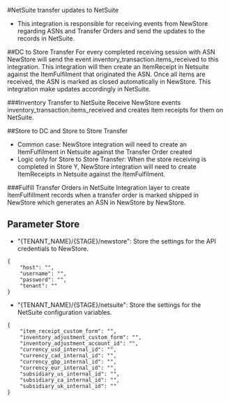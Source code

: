 #NetSuite transfer updates to NetSuite
- This integration is responsible for receiving events from NewStore regarding ASNs and Transfer Orders and send the updates to the records in NetSuite.

##DC to Store Transfer
For every completed receiving session with ASN NewStore will send the event inventory_transaction.items_received to this integration. This integration will then create an ItemReceipt in Netsuite against the ItemFulfilment that originated the ASN. Once all items are received, the ASN is marked as closed automatically in NewStore. This integration make updates accordingly in NetSuite.

###Inventory Transfer to NetSuite
Receive NewStore events inventory_transaction.items_received and creates item receipts for them on NetSuite.

##Store to DC and Store to Store Transfer
- Common case: NewStore integration will need to create an ItemFulfilment in Netsuite against the Transfer Order created
- Logic only for Store to Store Transfer: When the store receiving is completed in Store Y, NewStore integration will need to create ItemReceipts in Netsuite against the ItemFulfilment.

###Fulfill Transfer Orders in NetSuite
Integration layer to create ItemFulfillment records when a transfer order is marked shipped in NewStore which generates an ASN in NewStore by NewStore.

## Parameter Store
- "{TENANT_NAME}/{STAGE}/newstore": Store the settings for the API credentials to NewStore.
```
{
    "host": "",
    "username": "",
    "password": "",
    "tenant": ""
}
```
- "{TENANT_NAME}/{STAGE}/netsuite": Store the settings for the NetSuite configuration variables.
```
{
    "item_receipt_custom_form": "",
    "inventory_adjustment_custom_form": "",
    "inventory_adjustment_account_id": "",
    "currency_usd_internal_id": "",
    "currency_cad_internal_id": "",
    "currency_gbp_internal_id": "",
    "currency_eur_internal_id": "",
    "subsidiary_us_internal_id": "",
    "subsidiary_ca_internal_id": "",
    "subsidiary_uk_internal_id": ""
}
```
